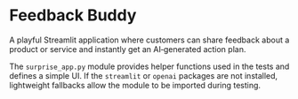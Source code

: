 # Feedback Buddy

A playful Streamlit application where customers can share feedback about a product or service and instantly get an AI‑generated action plan.

The `surprise_app.py` module provides helper functions used in the tests and defines a simple UI. If the `streamlit` or `openai` packages are not installed, lightweight fallbacks allow the module to be imported during testing.
